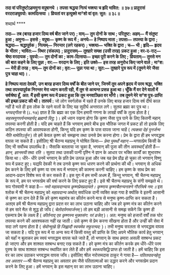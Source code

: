 **तदा वां परितुष्टोऽहममुना वपुषानघे ।** **तपसा श्रद्धया नित्यं भक्त्या च हृदि भावित: ॥ ३७॥** **प्रादुरासं वरदराड्युवयो: कामदित्सया ।** **व्रियतां वर इत्युक्ते मा²शो वां वृत: सुत: ॥ ३८॥** 

शब्दार्थ **** 

**तदा—** **तब (बारह हजार दिव्य वर्ष बीत जाने पर)** **; वाम्—** **तुम दोनों के साथ** **; परितुष्ट: अहम्—** **मैं संतुष्ट हुआ** **; अमुना—** **इससे** **;** **वपुषा—** **कृष्ण के रूप में** **; अनघे—** **हे निष्पाप माता** **; तपसा—** **तपस्या के द्वारा** **; श्रद्धया—** **श्रद्धापूर्वक** **; नित्यम्—** **निरन्तर (लगे** **रहकर)** **; भक्त्या—** **भक्ति के द्वारा** **; च—** **भी** **; हृदि—** **हृदय के भीतर** **; भावित:—** **स्थिर (संकल्प)** **; प्रादुरासम्—** **तुश्हारे समक्ष** **(उसी तरह) प्रकट हुआ** **; वर-द-राट्—** **श्रेष्ठ वरदायक** **; युवयो:—** **तुम दोनों का** **; काम-दित्सया—** **इच्छा पूरी करने के लिए** **;** **व्रियताम्—** **तुमसे मन की बात कहने के लिए पूछा** **; वर:—** **वरदान के लिए** **; इति उक्ते—** **इस तरह अनुरोध किए जाने वाले** **;** **मा²श:—** **मेरी ही तरह** **; वाम्—** **तुम दोनों का** **; वृत:—** **पूछा गया था** **; सुत:—** **तुश्हारे पुत्र रूप में (तुमने मेरे जैसा पुत्र चाहा था)।** **.** 

**हे निष्पाप माता देवकी, उन बारह हजार दिव्य वर्षों के बीत जाने पर, जिनमें तुम अपने हृदय** **में परम श्रद्धा, भक्ति तथा तपस्यापूर्वक निरन्तर मेरा ध्यान करती रही, मैं तुम से अत्यन्त प्रसन्न** **हुआ था। चूँकि मैं वर देने वालों में सर्वश्रेष्ठ हूँ, अत: मैं इसी कृष्ण रूप में प्रकट हुआ कि तुम** **मनवाञ्छित वर माँगो। तब तुमने मेरे स²श पुत्र-प्राप्ति की इच्छा प्रकट की थी।** **तात्पर्य :** जो लोग स्वर्गलोक में रहते हैं उनके लिए बारह हजार दिव्य वर्ष दीर्घ काल नहीं है भले ही इस लोक के रहने वालों के लिए यह सुदीर्घ अन्तराल लगे। सुतपा ब्रह्मा का पुत्र था। *भगवद्गीता* से (८.१७) ज्ञात है कि ब्रह्मा का एक दिन हमारी गणना के लाखों वर्षों के तुल्य होता है ( *सहस्रयुगपर्यन्तमहर्यद् ब्रह्मणो विदु:* )। हमें ध्यान रखना होगा कि कृष्ण जैसा पुत्र पाने के लिए कितनी महान् तपस्या करनी होती है। यदि हम चाहते हैं कि भगवान् हमारे बीच इस भौतिक जगत में प्रकट हों तो इसके लिए कठिन तपस्या की आवश्यकता होगी, किन्तु यदि हम कृष्ण के पास वापस जाना चाहें ( *त्यक्त्वा देहं पुनर्जन्म नैति मामेतिऽर्जुन* ) तो हमें केवल कृष्ण को समझना तथा उनसे प्रेम करना होगा। प्रेम के द्वारा ही हम भगवद्धाम वापस जा सकते हैं। इसीलिए श्री चैतन्य महाप्रभु ने घोषित किया— *प्रेमा पुमर्थो महान्* —भगवत्प्रेम किसी के लिए भी सर्वोच्च उपलब्धि है। जैसाकि बतलाया जा चुका है, भगवान् की पूजा की तीन अवस्थाएँ होती हैं— *ज्ञान, ज्ञानमयी* तथा *रति* । सुतपा तथा उसकी पत्नी पृश्नि ने ज्ञान के आधार पर भक्ति कार्यों का शुभारश्भ किया था। धीरे- धीरे उनमें भगवान् के प्रति प्रेम उत्पन्न हुआ और जब यह प्रेम प्रौढ़ हो चुका तो भगवान् विष्णु रूप में प्रकट हुए। यद्यपि देवकी ने तब उनसे कृष्ण रूप धारण करने की प्रार्थना की थी। भगवान् से अधिक प्रेम करने के लिए हमें कृष्ण या राम रूप में भगवान् की कामना करनी चाहिए। हम कृष्ण के साथ प्रेम का आदान-प्रदान विशेष रूप से कर सकते हैं। इस युग में हम सभी अधम हैं, किन्तु भगवान्, श्री चैतन्य महाप्रभु के रूप में, हम पर भगवत्प्रेम की वर्षा करने के लिए प्रकट हुए हैं। इसे श्री चैतन्य महाप्रभु के संगी समझते थे। रूप गोस्वामी ने कहा है— *नमो महावदान्याय कृष्णप्रेमप्रदायते।* *कृष्णाय कृष्णचैतन्यनाश्ने गौरत्विषे नम:॥* इस श्लोक में श्री चैतन्य महाप्रभु को *महावदान्य* अर्थात् सर्वाधिक दानी व्यक्ति कहा गया है क्योंकि वे इतनी आसानी से कृष्ण का दान देते हैं कि हरे कृष्ण महामंत्र का कीर्तन करने मात्र से मनुष्य कृष्ण-प्राप्ति कर सकता है। अतएव हमें श्री चैतन्य महाप्रभु द्वारा प्रदत्त वर का लाभ उठाना चाहिए और जब हरे कृष्ण मंत्र का कीर्तन करने से हम सारे मैल से शुद्ध हो जाँय ( *चेतोदर्पणमार्जनम्* ) तो हम बड़ी आसानी से समझ सकेंगे कि कृष्ण ही एकमात्र प्रेम के लक्ष्य हैं ( *कीर्तनाद् एव कृष्णस्य मुक्तसंग:* *परं व्रजेत्* )। अत: मनुष्य को हजारों वर्षों तक घोर तपस्या करने की आवश्यकता नहीं रह जाती। उसे कृष्ण से प्रेम करना सीखना होता है और उन्हीं की सेवा में सदा लगे रहना होता है ( *सेवोन्मुखे हि जिह्वादौ* *स्वयमेव स्फुरत्यद:* )। तभी मनुष्य सरलता से भगवद्धाम वापस जा सकता है। यदि पुत्र रूप में या अन्य रूप में किसी वस्तु की प्राप्ति के लिए अपने भौतिक कार्य हेतु भगवान् को यहाँ न बुलाकर हम स्वयं भगवद्धाम वापस चले जाते हैं, तो भगवान् के साथ हमारा असली सश्बन्ध प्रकट हो जाएगा और हम शाश्वत सश्बन्ध बनाए रख सकते हैं। हरे कृष्ण मंत्र का कीर्तन करके हम धीरे-धीरे परम पुरुष के साथ शाश्वत सश्बन्ध स्थापित कर लेते हैं और हमें *स्वरूपसिद्धि* प्राप्त हो जाती है। हमें चाहिए कि इस वर का लाभ उठाकर भगवद्धाम वापस जाँय। इसीलिए श्रील नरोत्तमदास ठाकुर ने गाया है— *पतितपावनहेतु* *तव अवतार* —श्री चैतन्य महाप्रभु का अवतार हम जैसे पतितात्माओं का उद्धार करने और भगवत्प्रेम प्रदान करने के लिए हुआ। हमें भगवान् के इस महान् वर का लाभ उठाना चाहिए।  